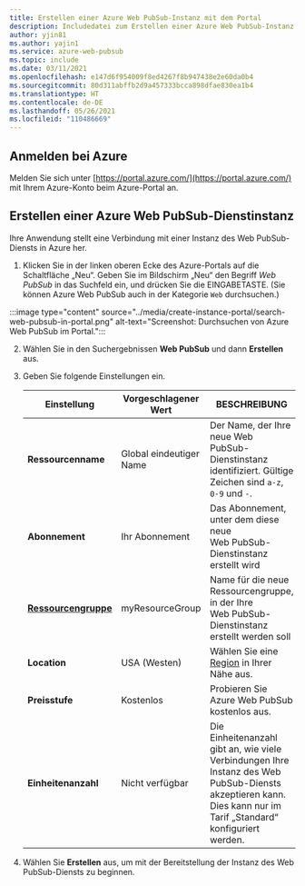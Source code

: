 ```yaml
---
title: Erstellen einer Azure Web PubSub-Instanz mit dem Portal
description: Includedatei zum Erstellen einer Azure Web PubSub-Instanz mit dem Portal
author: yjin81
ms.author: yajin1
ms.service: azure-web-pubsub
ms.topic: include
ms.date: 03/11/2021
ms.openlocfilehash: e147d6f954009f8ed4267f8b947438e2e60da0b4
ms.sourcegitcommit: 80d311abffb2d9a457333bcca898dfae830ea1b4
ms.translationtype: HT
ms.contentlocale: de-DE
ms.lasthandoff: 05/26/2021
ms.locfileid: "110486669"
---
```

## <a name="sign-in-to-azure"></a>Anmelden bei Azure

Melden Sie sich unter [https://portal.azure.com/](https://portal.azure.com/) mit Ihrem Azure-Konto beim Azure-Portal an.

## <a name="create-an-azure-web-pubsub-service-instance"></a>Erstellen einer Azure Web PubSub-Dienstinstanz

Ihre Anwendung stellt eine Verbindung mit einer Instanz des Web PubSub-Diensts in Azure her.

1. Klicken Sie in der linken oberen Ecke des Azure-Portals auf die Schaltfläche „Neu“. Geben Sie im Bildschirm „Neu“ den Begriff *Web PubSub* in das Suchfeld ein, und drücken Sie die EINGABETASTE. (Sie können Azure Web PubSub auch in der Kategorie `Web` durchsuchen.)

:::image type="content" source="../media/create-instance-portal/search-web-pubsub-in-portal.png" alt-text="Screenshot: Durchsuchen von Azure Web PubSub im Portal.":::

2. Wählen Sie in den Suchergebnissen **Web PubSub** und dann **Erstellen** aus.

3. Geben Sie folgende Einstellungen ein.

    | Einstellung      | Vorgeschlagener Wert  | BESCHREIBUNG                                        |
    | ------------ |  ------- | -------------------------------------------------- |
    | **Ressourcenname** | Global eindeutiger Name | Der Name, der Ihre neue Web PubSub-Dienstinstanz identifiziert. Gültige Zeichen sind `a-z`, `0-9` und `-`.  | 
    | **Abonnement** | Ihr Abonnement | Das Abonnement, unter dem diese neue Web PubSub-Dienstinstanz erstellt wird | 
    | **[Ressourcengruppe](../../azure-resource-manager/management/overview.md)** |  myResourceGroup | Name für die neue Ressourcengruppe, in der Ihre Web PubSub-Dienstinstanz erstellt werden soll | 
    | **Location** | USA (Westen) | Wählen Sie eine [Region](https://azure.microsoft.com/regions/) in Ihrer Nähe aus. |
    | **Preisstufe** | Kostenlos | Probieren Sie Azure Web PubSub kostenlos aus. |
    | **Einheitenanzahl** |  Nicht verfügbar | Die Einheitenanzahl gibt an, wie viele Verbindungen Ihre Instanz des Web PubSub-Diensts akzeptieren kann. Dies kann nur im Tarif „Standard“ konfiguriert werden. |

4. Wählen Sie **Erstellen** aus, um mit der Bereitstellung der Instanz des Web PubSub-Diensts zu beginnen.
